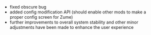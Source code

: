 - fixed obscure bug
- added config modification API (should enable other mods to make a proper config screen for Zume)
- further improvements to overall system stability and other minor adjustments have been made to enhance the user experience
